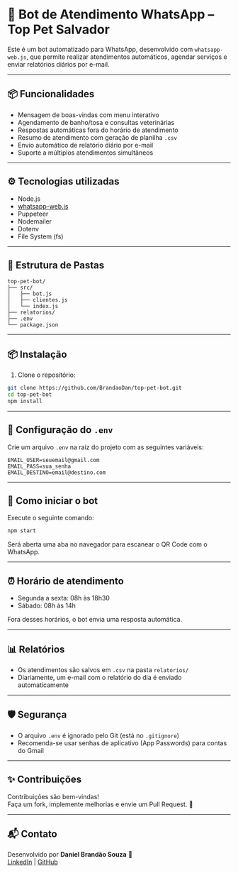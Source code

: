 # 🤖 Bot de Atendimento WhatsApp – Top Pet Salvador

Este é um bot automatizado para WhatsApp, desenvolvido com `whatsapp-web.js`, que permite realizar atendimentos automáticos, agendar serviços e enviar relatórios diários por e-mail.

---

## 📦 Funcionalidades

- Mensagem de boas-vindas com menu interativo
- Agendamento de banho/tosa e consultas veterinárias
- Respostas automáticas fora do horário de atendimento
- Resumo de atendimento com geração de planilha `.csv`
- Envio automático de relatório diário por e-mail
- Suporte a múltiplos atendimentos simultâneos

---

## ⚙️ Tecnologias utilizadas

- Node.js
- [whatsapp-web.js](https://github.com/pedroslopez/whatsapp-web.js)
- Puppeteer
- Nodemailer
- Dotenv
- File System (fs)

---

## 📁 Estrutura de Pastas

```
top-pet-bot/
├── src/
│   ├── bot.js
│   ├── clientes.js
│   └── index.js
├── relatorios/
├── .env
└── package.json
```

---

## 📦 Instalação

1. Clone o repositório:

```bash
git clone https://github.com/BrandaoDan/top-pet-bot.git
cd top-pet-bot
npm install
```

---

## 🔐 Configuração do `.env`

Crie um arquivo `.env` na raiz do projeto com as seguintes variáveis:

```
EMAIL_USER=seuemail@gmail.com
EMAIL_PASS=sua_senha
EMAIL_DESTINO=email@destino.com
```

---

## 🚀 Como iniciar o bot

Execute o seguinte comando:

```bash
npm start
```

Será aberta uma aba no navegador para escanear o QR Code com o WhatsApp.

---

## ⏰ Horário de atendimento

- Segunda a sexta: 08h às 18h30  
- Sábado: 08h às 14h

Fora desses horários, o bot envia uma resposta automática.

---

## 📊 Relatórios

- Os atendimentos são salvos em `.csv` na pasta `relatorios/`
- Diariamente, um e-mail com o relatório do dia é enviado automaticamente

---

## 🛡️ Segurança

- O arquivo `.env` é ignorado pelo Git (está no `.gitignore`)
- Recomenda-se usar senhas de aplicativo (App Passwords) para contas do Gmail

---

## ✨ Contribuições

Contribuições são bem-vindas!  
Faça um fork, implemente melhorias e envie um Pull Request. 💙

---

## 📬 Contato

Desenvolvido por **Daniel Brandão Souza** 🚀  
[LinkedIn](https://www.linkedin.com/in/daniel-brand%C3%A3o-souza-dev/) | [GitHub](https://github.com/BrandaoDan)
